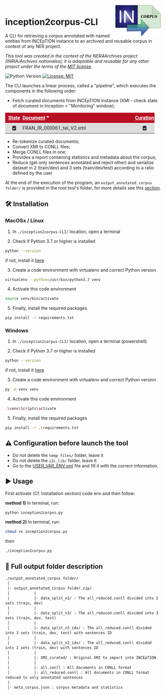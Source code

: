 <img src="./documentation/logo-i2c.png" width=150 align=right>

# inception2corpus-CLI
A CLI for retrieving a corpus annotated with named entities from INCEpTION instance to an archived and reusable corpus in context of any NER project.

*This tool was created in the context of the NER4Archives project (INRIA/Archives nationales); it is adaptable and reusable for any other project under the terms of the [MIT license](./LICENSE)*.


![Python Version](https://img.shields.io/badge/Python-%3E%3D%203.7-%2313aab7) [![License: MIT](https://img.shields.io/badge/License-MIT-yellow.svg)](https://opensource.org/licenses/MIT)


The CLI launches a linear process, called a "pipeline", which executes the components in the following order:

- Fetch curated documents from INCEpTION instance (XMI - check state of document in Inception > "Monitoring" window);

![curated-doc](./documentation/curated_doc_inception.png)

- Re-tokenize curated documents;
- Convert XMI to CONLL files;
- Merge CONLL files in one;
- Provides a report containing statistics and metadata about the corpus;
- Reduce (get only sentences annotated and reject other) and serialize dataset in 2 (train/dev) and 3 sets (train/dev/test) according to a ratio defined by the user

At the end of the execution of the program, an `output_annotated_corpus folder/` is provided in the root tool's folder, for more details see this [section](#Output-folder-description).

## 🛠️ Installation

### MacOSx / Linux

1. In `./inception2corpus-CLI/` location, open a terminal

2. Check if Python 3.7 or higher is installed

```bash
python --version
```

if not, install it [here](https://www.python.org/downloads/)

3. Create a code environment with virtualenv and correct Python version

```bash
virtualenv --python=/usr/bin/python3.7 venv
```

4. Activate this code environment

```bash
source venv/bin/activate
```

5. Finally, install the required packages

```bash
pip install -r requirements.txt
```

### Windows

1. In `./inception2corpus-CLI/` location, open a terminal (powershell)

2. Check if Python 3.7 or higher is installed

```bash
python --version
```

if not, install it [here](https://www.python.org/downloads/)

3. Create a code environment with virtualenv and correct Python version

```bash
py -m venv venv
```

4. Activate this code environment

```bash
.\venv\Scripts\activate
```

5. Finally, install the required packages

```bash
pip install -r .\requirements.txt
```


## ⚠️  Configuration before launch the tool

- Do not delete the `temp_files/` folder, leave it
- Do not delete the `i2c_lib/` folder, leave it
- Go to the [USER_VAR_ENV.yml](./USER_VAR_ENV.yml) file and fill it with the correct information.

## ▶️ Usage

First activate (Cf. Installation section) code env and then follow:

**method 1)** In terminal, run: 

```bash
python inception2corpus.py
```

**method 2)** In terminal, run:

```bash
chmod +x inception2corpus.py
```

then 

```bash
./inception2corpus.py
```


## 📁 Full output folder description

```
./output_annotated_corpus folder/
 |
 |- output_annotated_corpus folder.zip/
 |           |
 |           |- data_split_n2/ : The all_reduced.conll divided into 2 sets (train, dev)
 |           |
 |           |- data_split_n3/ : The all_reduced.conll divided into 3 sets (train, dev, test)
 |           |
 |           |- data_split_n3_idx/ : The all_reduced.conll divided into 3 sets (train, dev, test) with sentences ID
 |           |
 |           |- data_split_n2_idx/ : The all_reduced.conll divided into 2 sets (train, dev) with sentences ID
 |           |
 |           |- XMI_curated/ : Original XMI to import into INCEpTION
 |           |
 |           |- all.conll : All documents in CONLL format
 |           |- all_reduced.conll : All documents in CONLL format reduced to only annotated sentences
 |
 |- meta_corpus.json : corpus metadata and statistics

```
